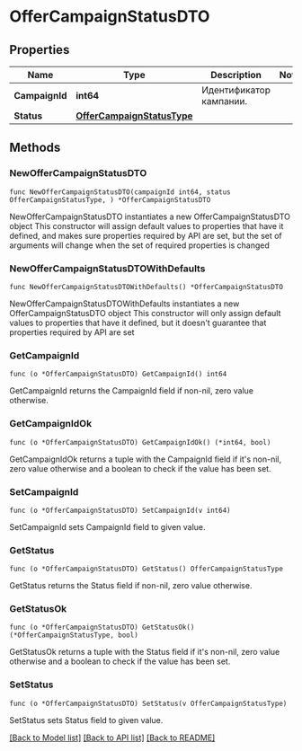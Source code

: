 # OfferCampaignStatusDTO

## Properties

Name | Type | Description | Notes
------------ | ------------- | ------------- | -------------
**CampaignId** | **int64** | Идентификатор кампании.  | 
**Status** | [**OfferCampaignStatusType**](OfferCampaignStatusType.md) |  | 

## Methods

### NewOfferCampaignStatusDTO

`func NewOfferCampaignStatusDTO(campaignId int64, status OfferCampaignStatusType, ) *OfferCampaignStatusDTO`

NewOfferCampaignStatusDTO instantiates a new OfferCampaignStatusDTO object
This constructor will assign default values to properties that have it defined,
and makes sure properties required by API are set, but the set of arguments
will change when the set of required properties is changed

### NewOfferCampaignStatusDTOWithDefaults

`func NewOfferCampaignStatusDTOWithDefaults() *OfferCampaignStatusDTO`

NewOfferCampaignStatusDTOWithDefaults instantiates a new OfferCampaignStatusDTO object
This constructor will only assign default values to properties that have it defined,
but it doesn't guarantee that properties required by API are set

### GetCampaignId

`func (o *OfferCampaignStatusDTO) GetCampaignId() int64`

GetCampaignId returns the CampaignId field if non-nil, zero value otherwise.

### GetCampaignIdOk

`func (o *OfferCampaignStatusDTO) GetCampaignIdOk() (*int64, bool)`

GetCampaignIdOk returns a tuple with the CampaignId field if it's non-nil, zero value otherwise
and a boolean to check if the value has been set.

### SetCampaignId

`func (o *OfferCampaignStatusDTO) SetCampaignId(v int64)`

SetCampaignId sets CampaignId field to given value.


### GetStatus

`func (o *OfferCampaignStatusDTO) GetStatus() OfferCampaignStatusType`

GetStatus returns the Status field if non-nil, zero value otherwise.

### GetStatusOk

`func (o *OfferCampaignStatusDTO) GetStatusOk() (*OfferCampaignStatusType, bool)`

GetStatusOk returns a tuple with the Status field if it's non-nil, zero value otherwise
and a boolean to check if the value has been set.

### SetStatus

`func (o *OfferCampaignStatusDTO) SetStatus(v OfferCampaignStatusType)`

SetStatus sets Status field to given value.



[[Back to Model list]](../README.md#documentation-for-models) [[Back to API list]](../README.md#documentation-for-api-endpoints) [[Back to README]](../README.md)



